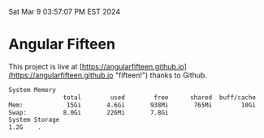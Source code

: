 Sat Mar  9 03:57:07 PM EST 2024

# Angular Fifteen


This project is live at [https://angularfifteen.github.io](https://angularfifteen.github.io "fifteen!") thanks to Github.

```bash
System Memory
               total        used        free      shared  buff/cache   available
Mem:            15Gi       4.6Gi       938Mi       765Mi        10Gi        10Gi
Swap:          8.0Gi       226Mi       7.8Gi
System Storage
1.2G	.
```
```bash
